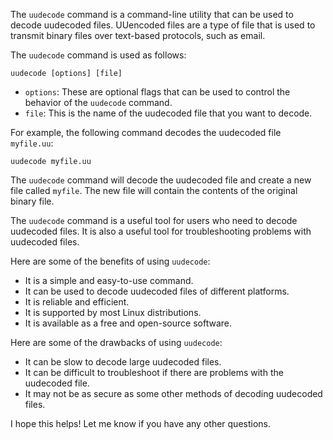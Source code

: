 The `uudecode` command is a command-line utility that can be used to decode uudecoded files. UUencoded files are a type of file that is used to transmit binary files over text-based protocols, such as email.

The `uudecode` command is used as follows:

```
uudecode [options] [file]
```

* `options`: These are optional flags that can be used to control the behavior of the `uudecode` command.
* `file`: This is the name of the uudecoded file that you want to decode.

For example, the following command decodes the uudecoded file `myfile.uu`:

```
uudecode myfile.uu
```

The `uudecode` command will decode the uudecoded file and create a new file called `myfile`. The new file will contain the contents of the original binary file.

The `uudecode` command is a useful tool for users who need to decode uudecoded files. It is also a useful tool for troubleshooting problems with uudecoded files.

Here are some of the benefits of using `uudecode`:

* It is a simple and easy-to-use command.
* It can be used to decode uudecoded files of different platforms.
* It is reliable and efficient.
* It is supported by most Linux distributions.
* It is available as a free and open-source software.

Here are some of the drawbacks of using `uudecode`:

* It can be slow to decode large uudecoded files.
* It can be difficult to troubleshoot if there are problems with the uudecoded file.
* It may not be as secure as some other methods of decoding uudecoded files.

I hope this helps! Let me know if you have any other questions.
